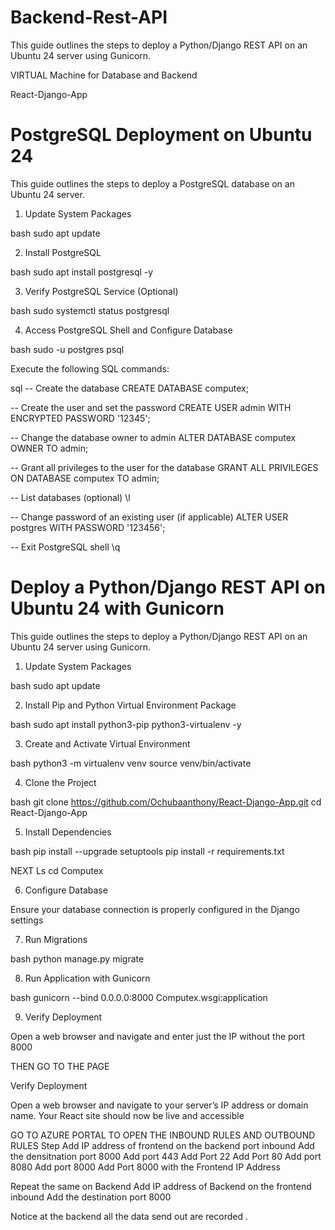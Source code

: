 # Backend-Rest-API
This guide outlines the steps to deploy a Python/Django REST API on an Ubuntu 24 server using Gunicorn.


VIRTUAL Machine for Database and Backend

React-Django-App


# PostgreSQL Deployment on Ubuntu 24

This guide outlines the steps to deploy a PostgreSQL database on an Ubuntu 24 server.

1. Update System Packages

bash
sudo apt update


2. Install PostgreSQL

bash
sudo apt install postgresql -y


3. Verify PostgreSQL Service (Optional)

bash
sudo systemctl status postgresql


4. Access PostgreSQL Shell and Configure Database

bash
sudo -u postgres psql


Execute the following SQL commands:

sql
-- Create the database
CREATE DATABASE computex;

-- Create the user and set the password
CREATE USER admin WITH ENCRYPTED PASSWORD '12345';

-- Change the database owner to admin
ALTER DATABASE computex OWNER TO admin;

-- Grant all privileges to the user for the database
GRANT ALL PRIVILEGES ON DATABASE computex TO admin;

-- List databases (optional)
\l

-- Change password of an existing user (if applicable)
ALTER USER postgres WITH PASSWORD '123456';

-- Exit PostgreSQL shell
\q





# Deploy a Python/Django REST API on Ubuntu 24 with Gunicorn

This guide outlines the steps to deploy a Python/Django REST API on an Ubuntu 24 server using Gunicorn.

1. Update System Packages

bash
sudo apt update


2. Install Pip and Python Virtual Environment Package

bash
sudo apt install python3-pip python3-virtualenv -y


3. Create and Activate Virtual Environment

bash
python3 -m virtualenv venv
source venv/bin/activate


4. Clone the Project

bash
git clone https://github.com/Ochubaanthony/React-Django-App.git
cd React-Django-App


5. Install Dependencies

bash
pip install --upgrade setuptools
pip install -r requirements.txt

NEXT 
Ls
cd Computex



6. Configure Database

Ensure your database connection is properly configured in the Django settings

7. Run Migrations

bash
python manage.py migrate


8. Run Application with Gunicorn

bash
gunicorn --bind 0.0.0.0:8000 Computex.wsgi:application


9. Verify Deployment

Open a web browser and navigate and enter just the IP without the port 8000



THEN GO TO THE PAGE 


 Verify Deployment

Open a web browser and navigate to your server’s IP address or domain name. Your React site should now be live and accessible


GO TO AZURE PORTAL TO OPEN THE INBOUND RULES AND OUTBOUND RULES
Step
Add IP address of frontend on the backend port inbound
Add the densitnation port 8000
Add port 443
Add Port 22
Add Port 80
Add port 8080
Add port 8000
Add Port 8000 with the Frontend IP Address

Repeat the same on Backend
Add IP address of Backend on the frontend inbound
Add the destination port 8000


Notice at the backend all the data send out are recorded .
